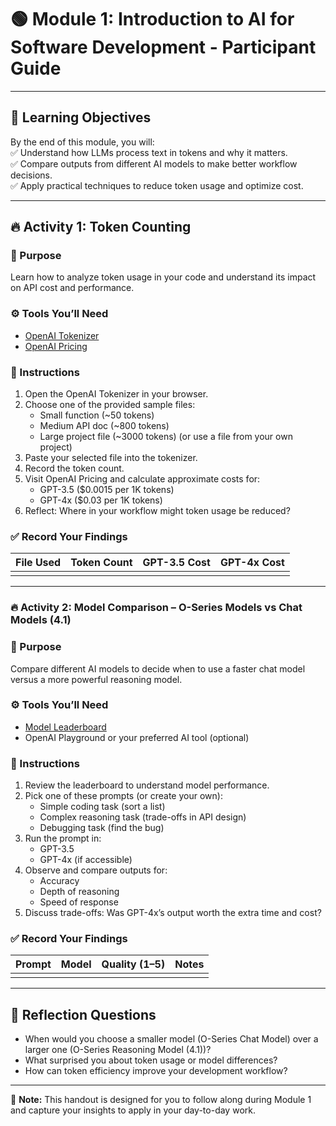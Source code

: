 # 🟢 Module 1: Introduction to AI for Software Development - Participant Guide

---

## 🎯 Learning Objectives
By the end of this module, you will:  
✅ Understand how LLMs process text in tokens and why it matters.  
✅ Compare outputs from different AI models to make better workflow decisions.  
✅ Apply practical techniques to reduce token usage and optimize cost.  

---

## 🔥 Activity 1: Token Counting

### 📌 Purpose
Learn how to analyze token usage in your code and understand its impact on API cost and performance.

### ⚙️ Tools You’ll Need
- [OpenAI Tokenizer](https://platform.openai.com/tokenizer)  
- [OpenAI Pricing](https://openai.com/api/pricing)

### 📝 Instructions
1. Open the OpenAI Tokenizer in your browser.  
2. Choose one of the provided sample files:  
   - Small function (~50 tokens)  
   - Medium API doc (~800 tokens)  
   - Large project file (~3000 tokens) (or use a file from your own project)  
3. Paste your selected file into the tokenizer.  
4. Record the token count.  
5. Visit OpenAI Pricing and calculate approximate costs for:  
   - GPT-3.5 ($0.0015 per 1K tokens)  
   - GPT-4x ($0.03 per 1K tokens)  
6. Reflect: Where in your workflow might token usage be reduced?  

### ✅ Record Your Findings

| File Used         | Token Count | GPT-3.5 Cost | GPT-4x Cost |
|--------------------|-------------|--------------|-------------|
|                    |             |              |             |

---

### 🔥 Activity 2: Model Comparison – O-Series Models vs Chat Models (4.1)

### 📌 Purpose
Compare different AI models to decide when to use a faster chat model versus a more powerful reasoning model.

### ⚙️ Tools You’ll Need
- [Model Leaderboard](https://lmarena.ai/leaderboard)  
- OpenAI Playground or your preferred AI tool (optional)

### 📝 Instructions
1. Review the leaderboard to understand model performance.  
2. Pick one of these prompts (or create your own):  
   - Simple coding task (sort a list)  
   - Complex reasoning task (trade-offs in API design)  
   - Debugging task (find the bug)  
3. Run the prompt in:  
   - GPT-3.5  
   - GPT-4x (if accessible)  
4. Observe and compare outputs for:  
   - Accuracy  
   - Depth of reasoning  
   - Speed of response  
5. Discuss trade-offs: Was GPT-4x’s output worth the extra time and cost?  

### ✅ Record Your Findings

| Prompt                  | Model   | Quality (1–5) | Notes                        |
|-------------------------|---------|---------------|------------------------------|
|                         |         |               |                              |

---

## 💬 Reflection Questions
- When would you choose a smaller model (O-Series Chat Model) over a larger one (O-Series Reasoning Model (4.1))?  
- What surprised you about token usage or model differences?  
- How can token efficiency improve your development workflow?  

---

📌 **Note:** This handout is designed for you to follow along during Module 1 and capture your insights to apply in your day-to-day work.